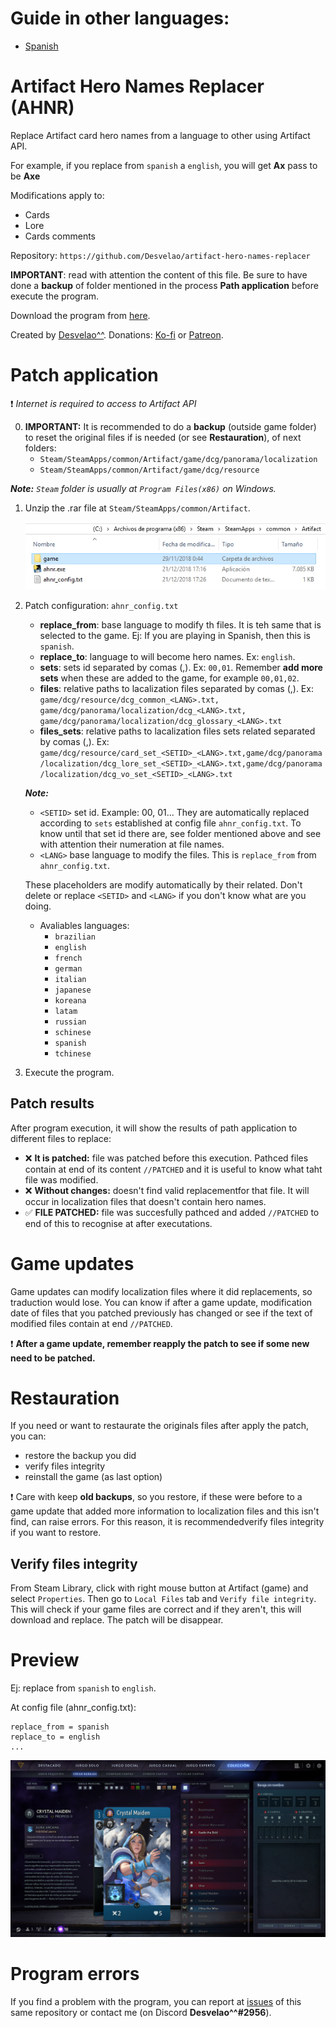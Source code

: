 # Guide in other languages:
- [Spanish](guides/spanish/README.md)

# Artifact Hero Names Replacer (AHNR)
Replace Artifact card hero names from a language to other using Artifact API.

For example, if you replace from `spanish` a `english`, you will get **Ax** pass to be **Axe**

Modifications apply to:
-  Cards
-  Lore
-  Cards comments

Repository: `https://github.com/Desvelao/artifact-hero-names-replacer`

__**IMPORTANT**__: read with attention the content of this file. Be sure to have done a **backup** of folder mentioned in the process **Path application** before execute the program.

Download the program from [here](https://github.com/Desvelao/artifact-hero-names-replacer/releases).

Created by [Desvelao^^](https://desvelao.github.io/profile/).
Donations: [Ko-fi](https://www.ko-fi.com/desvelao) or [Patreon](https://www.patreon.com/desvelao).


# Patch application

❗ *Internet is required to access to Artifact API*

0. __**IMPORTANT:**__ It is recommended to do a **backup** (outside game folder) to reset the original files if is needed (or see **Restauration**), of next folders:
    - `Steam/SteamApps/common/Artifact/game/dcg/panorama/localization`
    - `Steam/SteamApps/common/Artifact/game/dcg/resource`

***Note:*** *`Steam` folder is usually at `Program Files(x86)` on Windows.*

1. Unzip the .rar file at `Steam/SteamApps/common/Artifact`.

    ![Instalation](img/instalation.jpg)

2. Patch configuration: `ahnr_config.txt`
    - **replace_from**: base language to modify th files. It is teh same that is selected to the game. Ej: If you are playing in Spanish, then this is `spanish`.
    - **replace_to**: language to will become hero names. Ex: `english`.
    - **sets**: sets id separated by comas (,). Ex: `00,01`. Remember **add more sets** when these are added to the game, for example `00,01,02`.
    - **files**: relative paths to lacalization files separated by comas (,). Ex: `
        game/dcg/resource/dcg_common_<LANG>.txt,
        game/dcg/panorama/localization/dcg_<LANG>.txt,
        game/dcg/panorama/localization/dcg_glossary_<LANG>.txt
    `
    - **files_sets**: relative paths to lacalization files sets related separated by comas (,). Ex: `game/dcg/resource/card_set_<SETID>_<LANG>.txt,game/dcg/panorama/localization/dcg_lore_set_<SETID>_<LANG>.txt,game/dcg/panorama/localization/dcg_vo_set_<SETID>_<LANG>.txt`

    ***Note:***
    - `<SETID>` set id. Example: 00, 01... They are automatically replaced according to `sets` established at config file `ahnr_config.txt`. To know until that set id there are, see folder mentioned above and see with attention their numeration at file names.
    - `<LANG>` base language to modify the files. This is `replace_from` from `ahnr_config.txt`.

    These placeholders are modify automatically by their related. Don't delete or replace `<SETID>` and `<LANG>` if you don't know what are you doing.

    - Avaliables languages:
        - `brazilian`
        - `english`
        - `french`
        - `german`
        - `italian`
        - `japanese`
        - `koreana`
        - `latam`
        - `russian`
        - `schinese`
        - `spanish`
        - `tchinese`

3. Execute the program.

## Patch results
After program execution, it will show the results of path application to different files to replace:

- ❌ **It is patched:** file was patched before this execution. Pathced files contain at end of its content `//PATCHED` and it is useful to know what taht file was modified.
- ❌ **Without changes:** doesn't find valid replacementfor that file. It will occur in localization files that doesn't contain hero names.
- ✅ **FILE PATCHED:** file was succesfully pathced and added `//PATCHED` to end of this to recognise at after executations.

# Game updates
Game updates can modify localization files where it did replacements, so traduction would lose. You can know if after a game update, modification date of files that you patched previously has changed or see if the text of modified files contain at end `//PATCHED`.

❗ **After a game update, remember reapply the patch to see if some new need to be patched.**

# Restauration
If you need or want to restaurate the originals files after apply the patch, you can:
- restore the backup you did
- verify files integrity
- reinstall the game (as last option)

❗ Care with keep **old backups**, so you restore, if these were before to a game update that added more information to localization files and this isn't find, can raise errors. For this reason, it is recommendedverify files integrity if you want to restore.

## Verify files integrity
From Steam Library, click with right mouse button at Artifact (game) and select `Properties`. Then go to `Local Files` tab and `Verify file integrity`. This will check if your game files are correct and if they aren't, this will download and replace. The patch will be disappear.


# Preview
Ej: replace from `spanish` to `english`.

At config file (ahnr_config.txt):
```
replace_from = spanish
replace_to = english
...
```

![game-patched](img/game-patched.png)

# Program errors

If you find a problem with the program, you can report at [issues](https://github.com/Desvelao/ahnr/issues) of this same repository or contact me (on Discord **Desvelao^^#2956**).
